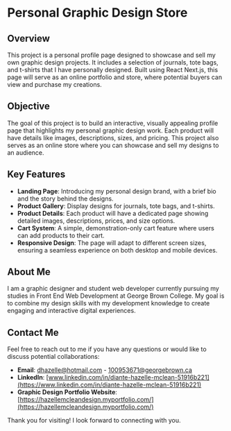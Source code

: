 # **Personal Graphic Design Store**

## **Overview**

This project is a personal profile page designed to showcase and sell my own graphic design projects. It includes a selection of journals, tote bags, and t-shirts that I have personally designed. Built using React Next.js, this page will serve as an online portfolio and store, where potential buyers can view and purchase my creations.

## **Objective**

The goal of this project is to build an interactive, visually appealing profile page that highlights my personal graphic design work. Each product will have details like images, descriptions, sizes, and pricing. This project also serves as an online store where you can showcase and sell my designs to an audience.

## **Key Features**

- **Landing Page**: Introducing my personal design brand, with a brief bio and the story behind the designs.
- **Product Gallery**: Display designs for journals, tote bags, and t-shirts.
- **Product Details**: Each product will have a dedicated page showing detailed images, descriptions, prices, and size options.
- **Cart System**: A simple, demonstration-only cart feature where users can add products to their cart.
- **Responsive Design**: The page will adapt to different screen sizes, ensuring a seamless experience on both desktop and mobile devices.

## **About Me**

I am a graphic designer and student web developer currently pursuing my studies in Front End Web Development at George Brown College. My goal is to combine my design skills with my development knowledge to create engaging and interactive digital experiences.

## **Contact Me**

Feel free to reach out to me if you have any questions or would like to discuss potential collaborations:

- **Email**: dhazelle@hotmail.com - 100953671@georgebrown.ca
- **LinkedIn**: [www.linkedin.com/in/diante-hazelle-mclean-51916b221](https://www.linkedin.com/in/diante-hazelle-mclean-51916b221)
- **Graphic Design Portfolio Website**: [https://hazellemcleandesign.myportfolio.com/](https://hazellemcleandesign.myportfolio.com/)

Thank you for visiting! I look forward to connecting with you.
